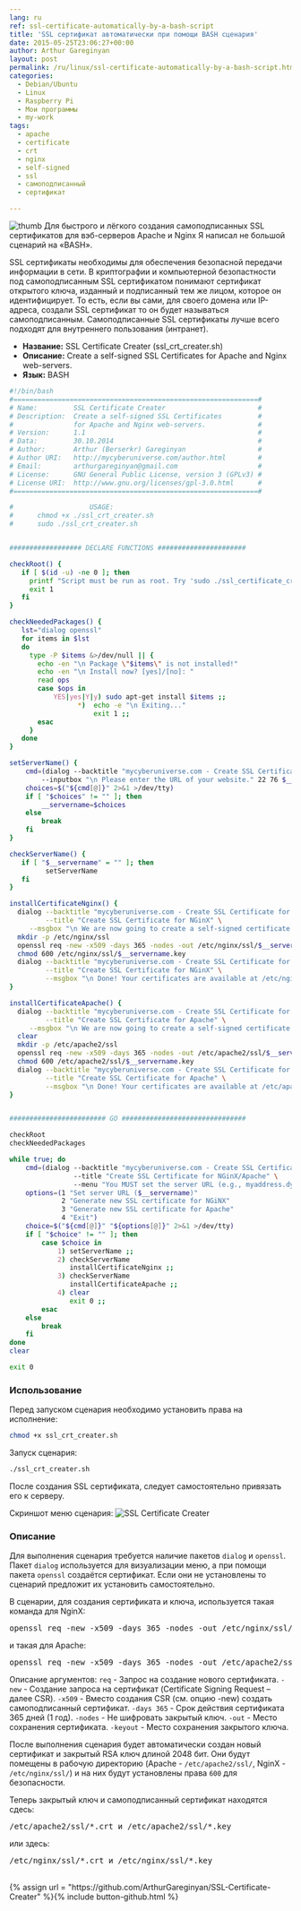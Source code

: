 ```yaml
---
lang: ru
ref: ssl-certificate-automatically-by-a-bash-script
title: 'SSL сертификат автоматически при помощи BASH сценария'
date: 2015-05-25T23:06:27+00:00
author: Arthur Gareginyan
layout: post
permalink: /ru/linux/ssl-certificate-automatically-by-a-bash-script.html
categories:
  - Debian/Ubuntu
  - Linux
  - Raspberry Pi
  - Мои программы
  - my-work
tags:
  - apache
  - certificate
  - crt
  - nginx
  - self-signed
  - ssl
  - самоподписанный
  - сертификат

---
```


![thumb](/images/thumbnail/bash.png)
Для быстрого и лёгкого создания самоподписанных SSL сертификатов для вэб-серверов Apache и Nginx Я написал не большой сценарий на «BASH».


SSL сертификаты необходимы для обеспечения безопасной передачи информации в сети.  В криптографии и компьютерной безопастности под самоподписанным SSL сертификатом понимают сертификат открытого ключа, изданный и подписанный тем же лицом, которое он идентифицирует. То есть, если вы сами, для своего домена или IP-адреса, создали SSL сертификат то он будет называться самоподписанным. Самоподписанные SSL сертификаты лучше всего подходят для внутреннего пользования (интранет).

* **Название:** SSL Certificate Creater (ssl_crt_creater.sh)
* **Описание:** Create a self-signed SSL Certificates for Apache and Nginx web-servers.
* **Язык:** BASH

```bash
#!/bin/bash
#=============================================================#
# Name:         SSL Certificate Creater                       #
# Description:  Create a self-signed SSL Certificates         #
#               for Apache and Nginx web-servers.             #
# Version:      1.1                                           #
# Data:         30.10.2014                                    #
# Author:       Arthur (Berserkr) Gareginyan                  #
# Author URI:   http://mycyberuniverse.com/author.html        #
# Email:        arthurgareginyan@gmail.com                    #
# License:      GNU General Public License, version 3 (GPLv3) #
# License URI:  http://www.gnu.org/licenses/gpl-3.0.html      #
#=============================================================#

#                   USAGE:
#      chmod +x ./ssl_crt_creater.sh
#      sudo ./ssl_crt_creater.sh


################## DECLARE FUNCTIONS ######################

checkRoot() {
   if [ $(id -u) -ne 0 ]; then
     printf "Script must be run as root. Try 'sudo ./ssl_certificate_creater.sh'\n"
     exit 1
   fi
}

checkNeededPackages() {
   lst="dialog openssl"
   for items in $lst
   do
     type -P $items &>/dev/null || {
       echo -en "\n Package \"$items\" is not installed!"
       echo -en "\n Install now? [yes]/[no]: "
       read ops
       case $ops in
           YES|yes|Y|y) sudo apt-get install $items ;;
           	     *)  echo -e "\n Exiting..."
               		 exit 1 ;;
       esac
     }
   done
}

setServerName() {
    cmd=(dialog --backtitle "mycyberuniverse.com - Create SSL Certificate for NGinX/Apache" \
		--inputbox "\n Please enter the URL of your website." 22 76 $__servername)
    choices=$("${cmd[@]}" 2>&1 >/dev/tty)
    if [ "$choices" != "" ]; then
        __servername=$choices
    else
        break
    fi
}

checkServerName() {
   if [ "$__servername" = "" ]; then
         setServerName
   fi
}

installCertificateNginx() {
  dialog --backtitle "mycyberuniverse.com - Create SSL Certificate for NGinX/Apache" \
         --title "Create SSL Certificate for NGinX" \
	 --msgbox "\n We are now going to create a self-signed certificate. While you could simply press ENTER when you are asked for country name etc. or enter whatever you want, it might be beneficial to have the web servers host name in the common name field of the certificate." 20 60
  mkdir -p /etc/nginx/ssl
  openssl req -new -x509 -days 365 -nodes -out /etc/nginx/ssl/$__servername.crt -keyout /etc/nginx/ssl/$__servername.key
  chmod 600 /etc/nginx/ssl/$__servername.key
  dialog --backtitle "mycyberuniverse.com - Create SSL Certificate for NGinX/Apache" \
         --title "Create SSL Certificate for NGinX" \
         --msgbox "\n Done! Your certificates are available at /etc/nginx/ssl/$__servername.crt & /etc/nginx/ssl/$__servername.key" 20 60
}

installCertificateApache() {
  dialog --backtitle "mycyberuniverse.com - Create SSL Certificate for NGinX/Apache" \
         --title "Create SSL Certificate for Apache" \
	 --msgbox "\n We are now going to create a self-signed certificate. While you could simply press ENTER when you are asked for country name etc. or enter whatever you want, it might be beneficial to have the web servers host name in the common name field of the certificate." 20 60
  clear
  mkdir -p /etc/apache2/ssl
  openssl req -new -x509 -days 365 -nodes -out /etc/apache2/ssl/$__servername.crt -keyout /etc/apache2/ssl/$__servername.key
  chmod 600 /etc/apache2/ssl/$__servername.key
  dialog --backtitle "mycyberuniverse.com - Create SSL Certificate for NGinX/Apache" \
         --title "Create SSL Certificate for Apache" \
         --msgbox "\n Done! Your certificates are available at /etc/apache2/ssl/$__servername.crt & /etc/apache2/ssl/$__servername.key" 20 60
}


######################## GO ###############################

checkRoot
checkNeededPackages

while true; do
    cmd=(dialog --backtitle "mycyberuniverse.com - Create SSL Certificate for NGinX/Apache" \
                --title "Create SSL Certificate for NGinX/Apache" \
                --menu "You MUST set the server URL (e.g., myaddress.dyndns.org) before starting create certificate. Choose task:" 20 60 15)
    options=(1 "Set server URL ($__servername)"
             2 "Generate new SSL certificate for NGiNX"
             3 "Generate new SSL certificate for Apache"
             4 "Exit")
    choice=$("${cmd[@]}" "${options[@]}" 2>&1 >/dev/tty)
    if [ "$choice" != "" ]; then
        case $choice in
            1) setServerName ;;
            2) checkServerName
               installCertificateNginx ;;
            3) checkServerName
               installCertificateApache ;;
            4) clear
               exit 0 ;;
        esac
    else
        break
    fi
done
clear

exit 0
```


### Использование

Перед запуском сценария необходимо установить права на исполнение:

```sh
chmod +x ssl_crt_creater.sh
```

Запуск сценария:

```sh
./ssl_crt_creater.sh
```

После создания SSL сертификата, следует самостоятельно привязать его к серверу.

Скриншот меню сценария:
<img class="aligncenter" src="/images/ssl-certificate-automatically-by-a-bash-script/ssl_crt_creater.png" alt="SSL Certificate Creater" />


### Описание

Для выполнения сценария требуется наличие пакетов `dialog` и `openssl`. Пакет `dialog` используется для визуализации меню, а при помощи пакета `openssl` создаётся сертификат. Если они не установлены то сценарий предложит их установить самостоятельно. 

В сценарии, для создания сертификата и ключа, используется такая команда для NginX:

<pre>
openssl req -new -x509 -days 365 -nodes -out /etc/nginx/ssl/$__servername.crt -keyout /etc/nginx/ssl/$__servername.key
</pre>

и такая для Apache:

<pre>
openssl req -new -x509 -days 365 -nodes -out /etc/apache2/ssl/$__servername.crt -keyout /etc/apache2/ssl/$__servername.key
</pre>

Описание аргументов:
`req` - Запрос на создание нового сертификата.
`-new` - Создание запроса на сертификат (Certificate Signing Request – далее CSR).
`-x509` - Вместо создания CSR (см. опцию -new) создать самоподписанный сертификат.
`-days 365` - Срок действия сертификата 365 дней (1 год).
`-nodes` - Не шифровать закрытый ключ.
`-out` - Место сохранения сертификата.
`-keyout` - Место сохранения закрытого ключа.

После выполнения сценария будет автоматически создан новый сертификат и закрытый RSA ключ длиной 2048 бит. Они будут помещены в рабочую директорию (Apache - `/etc/apache2/ssl/`, NginX - `/etc/nginx/ssl/`) и на них будут установлены права `600` для безопасности.

Теперь закрытый ключ и самоподписанный сертификат находятся сдесь:

<pre>
/etc/apache2/ssl/*.crt и /etc/apache2/ssl/*.key
</pre>

или здесь:

<pre>
/etc/nginx/ssl/*.crt и /etc/nginx/ssl/*.key
</pre>

<br/>
{% assign url = "https://github.com/ArthurGareginyan/SSL-Certificate-Creater" %}{% include button-github.html %}
